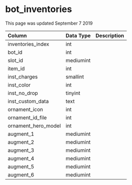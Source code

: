 # bot\_inventories

This page was updated September 7 2019

| Column | Data Type | Description |
| :--- | :--- | :--- |
| inventories\_index | int |  |
| bot\_id | int |  |
| slot\_id | mediumint |  |
| item\_id | int |  |
| inst\_charges | smallint |  |
| inst\_color | int |  |
| inst\_no\_drop | tinyint |  |
| inst\_custom\_data | text |  |
| ornament\_icon | int |  |
| ornament\_id\_file | int |  |
| ornament\_hero\_model | int |  |
| augment\_1 | mediumint |  |
| augment\_2 | mediumint |  |
| augment\_3 | mediumint |  |
| augment\_4 | mediumint |  |
| augment\_5 | mediumint |  |
| augment\_6 | mediumint |  |

